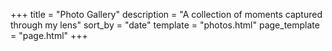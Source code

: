 +++
title = "Photo Gallery"
description = "A collection of moments captured through my lens"
sort_by = "date"
template = "photos.html"
page_template = "page.html"
+++
